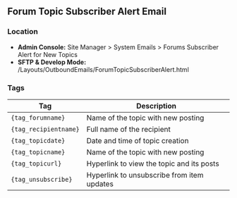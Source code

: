 ## Forum Topic Subscriber Alert Email

### Location
* **Admin Console:** Site Manager > System Emails > Forums Subscriber Alert for New Topics
* **SFTP & Develop Mode:** /Layouts/OutboundEmails/ForumTopicSubscriberAlert.html

### Tags

Tag | Description
-------------- | -------------
`{tag_forumname}` |  Name of the topic with new posting
`{tag_recipientname}` |	Full name of the recipient
`{tag_topicdate}` |	Date and time of topic creation
`{tag_topicname}` |	Name of the topic with new posting
`{tag_topicurl}` |	Hyperlink to view the topic and its posts
`{tag_unsubscribe}` |	Hyperlink to unsubscribe from item updates
